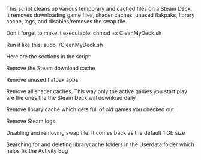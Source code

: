 This script cleans up various temporary and cached files on a Steam Deck.
It removes downloading game files, shader caches, unused flakpaks, library cache, logs, and disables/removes the swap file.

Don't forget to make it executable:
chmod +x CleanMyDeck.sh

Run it like this:
sudo ./CleanMyDeck.sh

Here are the sections in the script:

Remove the Steam download cache

Remove unused flatpak apps

Remove all shader caches. This way only the active games you start play are the ones the the Steam Deck will download daily

Remove library cache which gets full of old games you checked out

Remove Steam logs

Disabling and removing swap file. It comes back as the default 1 Gb size

Searching for and deleting librarycache folders in the Userdata folder which helps fix the Activity Bug
